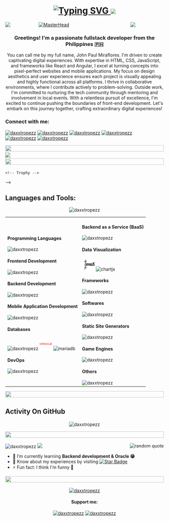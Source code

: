 <h1 align="center">
    <a href="https://daxxtropezz.github.io">
        <img src="https://readme-typing-svg.herokuapp.com?font=Anurati&weight=500&size=23&pause=1000&color=8B0CF7F6&background=FFFFFF00&center=true&random=true&width=500&height=70&lines=Hallo,+I'm+Daxxtropezz+%F0%9F%98%8E;I'm+a+Developer+%F0%9F%91%A8%F0%9F%8F%BB%E2%80%8D%F0%9F%92%BB;%F0%9F%90%B1%E2%80%8D%F0%9F%9A%80+Welcome+to+my+Github+Profile+%F0%9F%90%B1%E2%80%8D%F0%9F%9A%80;You+can+call+me+Hale%2FPaul%2FJP+%F0%9F%A4%97" alt="Typing SVG" />
    </a>
    <img src="https://raw.githubusercontent.com/innng/innng/master/assets/kyubey.gif" height="40" />
</h1>

<!--
<p align="center">
    <img src="https://spotify-recently-played-readme.vercel.app/api?user=r4fxmiqztrsfk4nguvlzjxr57&count=4" />
</p>
-->
<!-- ![120322](https://github.com/user-attachments/assets/7e1d9a74-2178-4472-bc51-1732f6a42d4d) -->

<!-- [![MasterHead](https://mir-s3-cdn-cf.behance.net/project_modules/max_1200/bbefa799786133.5efa9bf3d1b49.gif)](https://daxxtropezz.github.io) -->
[![MasterHead](https://github.com/user-attachments/assets/7e1d9a74-2178-4472-bc51-1732f6a42d4d)](https://daxxtropezz.github.io)
  <img align="left" src="https://github.com/user-attachments/assets/7c8c6918-5cdc-4eaf-b3c7-f3b535d65be2" width="21%">
<img align="right" src="https://github.com/user-attachments/assets/7c8c6918-5cdc-4eaf-b3c7-f3b535d65be2" width="21%" >  
<!-- CHERRY BLOSSOMS -->
<!-- <img align="left" src="https://user-images.githubusercontent.com/65187002/144930161-2f783401-8d27-4fdf-a2f7-cc0ba32f1f1f.gif" width="21%" style="display:inline;">
<img align="right" src="https://user-images.githubusercontent.com/65187002/144930161-2f783401-8d27-4fdf-a2f7-cc0ba32f1f1f.gif" width="21%" style="display:inline;"> -->

<h3 align="center">Greetings! I'm a passionate fullstack developer from the Philippines 🇵🇭</h3>
<p align="center">You can call me by my full name, John Paul Miraflores. I'm driven to create captivating digital experiences. With expertise in HTML, CSS, JavaScript, and frameworks like React and Angular, I excel at turning concepts into pixel-perfect websites and mobile applications. My focus on design aesthetics and user experience ensures each project is visually appealing and highly functional across all platforms. I thrive in collaborative environments, where I contribute actively to problem-solving. Outside work, I'm committed to nurturing the tech community through mentoring and involvement in local events. With a relentless pursuit of excellence, I'm excited to continue pushing the boundaries of front-end development. Let's embark on this journey together, crafting extraordinary digital experiences!</p>
<h3 align="left">Connect with me:</h3>
<p align="left">
    <a href="https://www.behance.net/daxxtropezz"><img src="https://raw.githubusercontent.com/rahuldkjain/github-profile-readme-generator/master/src/images/icons/Social/behance.svg" alt="daxxtropezz" height="50" width="50" /></a>
    <a href="https://fb.com/daxxtropezz"><img src="https://raw.githubusercontent.com/rahuldkjain/github-profile-readme-generator/master/src/images/icons/Social/facebook.svg" alt="daxxtropezz" height="50" width="50" /></a>
    <a href="https://linkedin.com/in/daxxtropezz"><img src="https://skillicons.dev/icons?i=linkedin" alt="daxxtropezz" /></a>
    <a href="https://stackoverflow.com/users/21004406"><img src="https://skillicons.dev/icons?i=stackoverflow" alt="daxxtropezz" /></a>
    <a href="https://instagram.com/daxxtropezz"><img src="https://skillicons.dev/icons?i=instagram" alt="daxxtropezz" /></a>
    <a href="mailto:miraflores.john@gmail.com"><img src="https://skillicons.dev/icons?i=gmail" alt="daxxtropezz" /></a>
</p>
<img src="https://i.imgur.com/dBaSKWF.gif" height="20" width="100%"> <!-- separator -->
<!-- Contribution Graph -->
 <a href="https://daxxtropezz.github.io" target="_blank"><img src="https://github-readme-activity-graph.vercel.app/graph?username=Daxxtropezz&theme=dracula" /></a> <!-- 26-08-24-->
<img src="https://i.imgur.com/dBaSKWF.gif" height="20" width="100%"> <!-- separator -->

<!-- ## My Trophies 🏆: -->
<!-- <div align="center"> -->
    <!-- Trophy -->
<!--     <a href="https://daxxtropezz.github.io">
        <img align="center" src="https://github-profile-trophy.vercel.app/?username=daxxtropezz&theme=dracula&row=2&column=3&no-frame=true" alt="daxxtropezz" />
    </a> -->
<!-- </div> -->
<!-- <img src="https://i.imgur.com/dBaSKWF.gif" height="20" width="100%"> <!-- separator --> -->

## Languages and Tools:
<p align="center">
    <!-- Most Languages Used -->
    <img src="https://github-readme-stats.vercel.app/api/top-langs?username=daxxtropezz&show_icons=true&theme=dracula&locale=en&layout=compact" alt="daxxtropezz" /> 
    <table width="100%" align="center">
    <tr>
        <td>
            <!-- cs, ts --><h4>Programming Languages</h4><img src="https://skillicons.dev/icons?i=java,js,php,cpp,python&perline=5" alt="daxxtropezz" />
            <!-- angular, pug, babel --><h4>Frontend Development</h4><img src="https://skillicons.dev/icons?i=bootstrap,css,html,sass,tailwind,materialui&perline=5" alt="daxxtropezz" />
            <!-- graphql --><h4>Backend Development</h4><img src="https://skillicons.dev/icons?i=nodejs,spring,express,nginx,nestjs&perline=5" alt="daxxtropezz" />
            <h4>Mobile Application Development</h4><img src="https://skillicons.dev/icons?i=androidstudio,flutter,dart" alt="daxxtropezz" />
            <h4>Databases</h4>
            <div>
                <img src="https://skillicons.dev/icons?i=mongodb,mysql" alt="daxxtropezz" />
                <img src="https://raw.githubusercontent.com/devicons/devicon/master/icons/oracle/oracle-original.svg" alt="oracle" width="40" height="40" />
                <img src="https://www.vectorlogo.zone/logos/mariadb/mariadb-icon.svg" alt="mariadb" width="40" height="40" />
            </div>
            <h4>DevOps</h4><img src="https://skillicons.dev/icons?i=aws,docker,gcp" alt="daxxtropezz" />        
        </td>
        <td>
            <h4>Backend as a Service (BaaS)</h4><img src="https://skillicons.dev/icons?i=firebase" alt="daxxtropezz" />
            <h4>Data Visualization</h4>
                <div>
                    <img src="https://raw.githubusercontent.com/Hardik0307/Hardik0307/master/assets/canvasjs-charts.svg" alt="canvasjs" width="40" height="40" />
                    <img src="https://www.chartjs.org/media/logo-title.svg" alt="chartjs" width="40" height="40" />    
                </div>
            <h4>Frameworks</h4><img src="https://skillicons.dev/icons?i=react,laravel,dotnet" alt="daxxtropezz" />
            <h4>Softwares</h4><img src="https://skillicons.dev/icons?i=ai,ps,figma,blender,postman" alt="daxxtropezz" />
            <h4>Static Site Generators</h4><img src="https://skillicons.dev/icons?i=nextjs" alt="daxxtropezz" />
            <h4>Game Engines</h4><img src="https://skillicons.dev/icons?i=unity" alt="daxxtropezz" />
            <h4>Others</h4><img src="https://skillicons.dev/icons?i=linux,git,anaconda,bitbucket,eclipse,sublime,vscode,visualstudio,ubuntu,wordpress,notion,codepen&perline=5" alt="daxxtropezz" />
        </td>
    </tr>
    </table>
</p>
<img src="https://i.imgur.com/dBaSKWF.gif" height="20" width="100%"> <!-- separator -->

## Activity On GitHub
<p align="center">
    <!-- Activities -->
<!--   <img align="center" src="https://github-contributor-stats.vercel.app/api?username=daxxtropezz&limit=5&theme=dracula&combine_all_yearly_contributions=truedracula" alt="daxxtropezz" /> -->
  <img align="center" src="https://github-readme-streak-stats.herokuapp.com/?user=daxxtropezz&theme=dracula" alt="daxxtropezz" />
</p>
<img src="https://i.imgur.com/dBaSKWF.gif" height="20" width="100%"> <!-- separator -->

<!-- COL -->
<div align="center">
<div align="right">
    <img align="right" alt="random quote" src="https://quotes-github-readme.vercel.app/api?type=horizontal&theme=dracula&border=true&quote=Programming%20isn't%20about%20what%20you%20know;%20it's%20about%20what%20you%20can%20figure%20out.&author=Chris%20Pine">
<!--     <img align="right" alt="random quote" src="https://quotes-github-readme.vercel.app/api?type=horizontal&theme=dracula&border=true&quote=It's%20funny%20how%20sometimes%20the%20people%20you'd%20take%20a%20bullet%20for,%20are%20the%20ones%20behind%20the%20trigger"> 26-08-24-->
</div>
    
<div align="left">
    <p align="left">
        <img src="https://komarev.com/ghpvc/?username=daxxtropezz&label=Visitors&color=7a0eb4&style=flat-square&base=23000&abbreviated=true" alt="daxxtropezz">
        <!--<img src="https://cdn.rawgit.com/sindresorhus/awesome/d7305f38d29fed78fa85652e3a63e154dd8e8829/media/badge.svg" alt="Awesome Badge"> -->
        <a href="mailto:miraflores.john@gmail.com"> <img src="https://img.shields.io/badge/Let's%20Reach%20Out-3a3a47?logo=gmail&logoColor=blue" /> </a>
    </p>
            
- 🌱 I’m currently learning **Backend development & Oracle 😁**<br> 
- 📄 Know about my experiences by visiting <a href="https://daxxtropezz.github.io"> <img src="https://img.shields.io/static/v1?label=%F0%9F%AB%90&message=My%20Portfolio&style=style=flat&color=0f468a" alt="Star Badge">  </a>
- ⚡ Fun fact: I think I'm funny 🤪<br> 
</div>
</div>
<img src="https://i.imgur.com/dBaSKWF.gif" height="20" width="100%"> <!-- separator -->
<!-- COL -->

<!-- Footer -->  
<p align="center">
    <a href="https://daxxtropezz.github.io" target="_blank"><img src="https://github.com/images/modules/search/light.png" alt="daxxtropezz" width="40%" /></a>
    <br>
    <h4 align="center">
        Support me:
    </h4>
</p>
<div align="center">
    <a href="https://ko-fi.com/daxxtropezz"><img height='64' style='border:0px;height:64px;' src='https://storage.ko-fi.com/cdn/kofi5.png?v=3' border='0' alt='daxxtropezz' /></a>
    <a href="https://www.buymeacoffee.com/daxxtropezz"><img height='64' style='border:0px;height:64px;' src='https://cdn.buymeacoffee.com/buttons/v2/default-blue.png' border='0' alt='daxxtropezz' /></a> 
</div>
